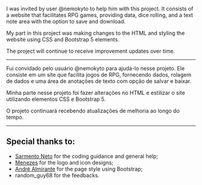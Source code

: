 I was invited by user @nemokyto to help him with this project. It consists of a website that facilitates RPG games, providing data, dice rolling, and a text note area with the option to save and download.

My part in this project was making changes to the HTML and styling the website using CSS and Bootstrap 5 elements.

The project will continue to receive improvement updates over time.

-------------------------------------------------------------------------------------------------------------------------------------------------------------------------------
Fui convidado pelo usuário @nemokyto para ajudá-lo nesse projeto. Ele consiste em um site que facilita jogos de RPG, fornecendo dados, rolagem de dados e uma área de anotações de texto com opção de salvar e baixar.

Minha parte nesse projeto foi fazer alterações no HTML e estilizar o site utilizando elementos CSS e Bootstrap 5.

O projeto continuará recebendo atualizações de melhoria ao longo do tempo.

-------------------------------------------------------------------------------------------------------------------------------------------------------------------------------

## Special thanks to:
* [Sarmento Neto](https://github.com/Sarmentoneto) for the coding guidance and general help;
* [Menezes](https://instagram.com/design_menezes?igshid=YmMyMTA2M2Y=) for the logo and icon designs;
* [André Almirante](https://github.com/andrealmirante) for the page style using Bootstrap;
* random_guy68 for the feedbacks.

